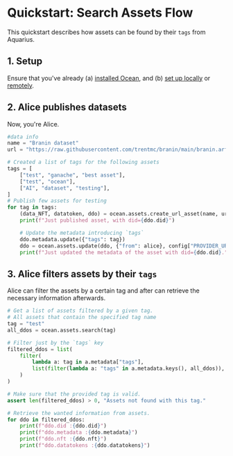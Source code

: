 <!--
Copyright 2022 Ocean Protocol Foundation
SPDX-License-Identifier: Apache-2.0
-->


# Quickstart: Search Assets Flow

This quickstart describes how assets can be found by their `tags` from Aquarius.


## 1. Setup

Ensure that you've already (a) [installed Ocean](install.md), and (b) [set up locally](setup-local.md) or [remotely](setup-remote.md).

## 2. Alice publishes datasets

Now, you're Alice.

```python
#data info
name = "Branin dataset"
url = "https://raw.githubusercontent.com/trentmc/branin/main/branin.arff"

# Created a list of tags for the following assets
tags = [
    ["test", "ganache", "best asset"],
    ["test", "ocean"],
    ["AI", "dataset", "testing"],
]
# Publish few assets for testing
for tag in tags:
    (data_NFT, datatoken, ddo) = ocean.assets.create_url_asset(name, url, {"from": alice})
    print(f"Just published asset, with did={ddo.did}")

    # Update the metadata introducing `tags`
    ddo.metadata.update({"tags": tag})
    ddo = ocean.assets.update(ddo, {"from": alice}, config["PROVIDER_URL"])
    print(f"Just updated the metadata of the asset with did={ddo.did}.")

```
## 3. Alice filters assets by their `tags`

Alice can filter the assets by a certain tag and after can retrieve the necessary
information afterwards.

```python
# Get a list of assets filtered by a given tag.
# All assets that contain the specified tag name
tag = "test"
all_ddos = ocean.assets.search(tag)

# Filter just by the `tags` key
filtered_ddos = list(
    filter(
        lambda a: tag in a.metadata["tags"],
        list(filter(lambda a: "tags" in a.metadata.keys(), all_ddos)),
    )
)

# Make sure that the provided tag is valid.
assert len(filtered_ddos) > 0, "Assets not found with this tag."

# Retrieve the wanted information from assets.
for ddo in filtered_ddos:
    print(f"ddo.did :{ddo.did}")
    print(f"ddo.metadata :{ddo.metadata}")
    print(f"ddo.nft :{ddo.nft}")
    print(f"ddo.datatokens :{ddo.datatokens}")
```
